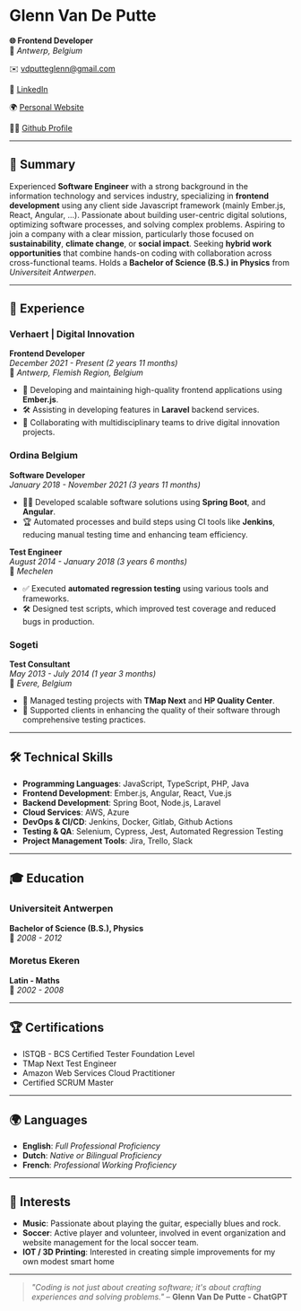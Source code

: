 # **Glenn Van De Putte**  

**🌐 Frontend Developer**  
📍 *Antwerp, Belgium*  

✉️ [vdputteglenn@gmail.com](mailto:vdputteglenn@gmail.com) 

🔗 [LinkedIn](https://www.linkedin.com/in/glenn-van-de-putte)

🌍 [Personal Website](https://www.gvdp.be)  

👨‍💻 [Github Profile](https://github.com/gvdp)  

---

## 📝 **Summary**

Experienced **Software Engineer** with a strong background in the information technology and services industry, specializing in **frontend development** using any client side Javascript framework (mainly Ember.js, React, Angular, ...). Passionate about building user-centric digital solutions, optimizing software processes, and solving complex problems. Aspiring to join a company with a clear mission, particularly those focused on **sustainability**, **climate change**, or **social impact**. Seeking **hybrid work opportunities** that combine hands-on coding with collaboration across cross-functional teams. Holds a **Bachelor of Science (B.S.) in Physics** from *Universiteit Antwerpen*.

---

## 💼 **Experience**

### **Verhaert | Digital Innovation**  
**Frontend Developer**  
*December 2021 - Present (2 years 11 months)*  
📍 *Antwerp, Flemish Region, Belgium*  

- 🚀 Developing and maintaining high-quality frontend applications using **Ember.js**.
- 🛠️ Assisting in developing features in **Laravel** backend services.
- 🤝 Collaborating with multidisciplinary teams to drive digital innovation projects.

### **Ordina Belgium**  
**Software Developer**  
*January 2018 - November 2021 (3 years 11 months)*  

- 🧑‍💻 Developed scalable software solutions using **Spring Boot**, and **Angular**.
- 🏆 Automated processes and build steps using CI tools like **Jenkins**, reducing manual testing time and enhancing team efficiency.

**Test Engineer**  
*August 2014 - January 2018 (3 years 6 months)*  
📍 *Mechelen*  

- ✅ Executed **automated regression testing** using various tools and frameworks.
- 🛠️ Designed test scripts, which improved test coverage and reduced bugs in production.

### **Sogeti**  
**Test Consultant**  
*May 2013 - July 2014 (1 year 3 months)*  
📍 *Evere, Belgium*  

- 🧰 Managed testing projects with **TMap Next** and **HP Quality Center**.
- 🏢 Supported clients in enhancing the quality of their software through comprehensive testing practices.

---

## 🛠️ **Technical Skills**

- **Programming Languages**: JavaScript, TypeScript, PHP, Java  
- **Frontend Development**: Ember.js, Angular, React, Vue.js
- **Backend Development**: Spring Boot, Node.js, Laravel
- **Cloud Services**: AWS, Azure  
- **DevOps & CI/CD**: Jenkins, Docker, Gitlab, Github Actions  
- **Testing & QA**: Selenium, Cypress, Jest, Automated Regression Testing  
- **Project Management Tools**: Jira, Trello, Slack  

---

<!-- ## 📚 **Projects & Portfolio**

### **Personal Portfolio**  
Showcases a variety of projects, including web applications and open-source contributions.  
[Visit Portfolio](https://www.gvdp.be)

### **Local Soccer Team Website**  
Rebuilt and maintain the website for the local soccer team, improving user experience and managing event updates.  
[Live Website](https://example.com) *(replace with actual URL)*

### **Carbon Footprint Calculator (Hackathon Project)**  
Developed a web app to estimate users' carbon footprints based on daily activities, built with **React** and **Node.js**.  
[GitHub Repository](https://github.com/yourusername/carbon-calculator) *(replace with actual URL)* -->

<!-- --- -->

## 🎓 **Education**

### **Universiteit Antwerpen**  
**Bachelor of Science (B.S.), Physics**  
📅 *2008 - 2012*  

### **Moretus Ekeren**  
**Latin - Maths**  
📅 *2002 - 2008*  

---

## 🏆 **Certifications**

-  ISTQB - BCS Certified Tester Foundation Level
-  TMap Next Test Engineer
-  Amazon Web Services Cloud Practitioner
-  Certified SCRUM Master

---

## 🌍 **Languages**

- **English**: *Full Professional Proficiency*  
- **Dutch**: *Native or Bilingual Proficiency*  
- **French**: *Professional Working Proficiency*  

---

<!-- ## 🌱 **Volunteer Work & Community Involvement**

- **Event Organizer & Webmaster** - *Local Soccer Team*  
  Help organize events and manage the website, ensuring timely updates and community engagement.

- **Tech Mentor** at [Organization Name]  
  Guided high school students on web development basics, helping them build simple applications.

- **Hackathon Participant**  
  Participated in events focused on sustainability and social impact, contributing to projects aimed at environmental solutions.

--- -->

## 🎸 **Interests**

- **Music**: Passionate about playing the guitar, especially blues and rock.  
- **Soccer**: Active player and volunteer, involved in event organization and website management for the local soccer team.  
- **IOT / 3D Printing**: Interested in creating simple improvements for my own modest smart home
<!-- - **Sustainability**: Interested in technology solutions for climate change and eco-friendly initiatives.   -->

---

> _"Coding is not just about creating software; it's about crafting experiences and solving problems."_ – **Glenn Van De Putte - ChatGPT**
